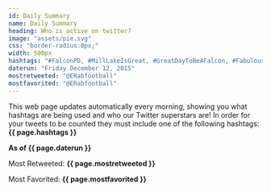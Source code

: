 ```yaml
---
id: Daily Summary 
name: Daily Summary
heading: Who is active on twitter?
image: "assets/pie.svg"
css: "border-radius:0px;"
width: 500px
hashtags: "#FalconPD, #MillLakeIsGreat, #GreatDayToBeAFalcon, #FabulousFalcons, #There'sNoPlaceLikeOakTree"
daterun: "Friday December 12, 2015"
mostretweeted: "@ERabfootball"
mostfavorited: "@ERabfootball"
---
```

This web page updates automatically every morning, showing you what hashtags are being used and who our Twitter superstars are! In order for your tweets to be counted they must include one of the following hashtags: **{{ page.hashtags }}**

**As of {{ page.daterun }}**

Most Retweeted: **{{ page.mostretweeted }}**

Most Favorited: **{{ page.mostfavorited }}**
